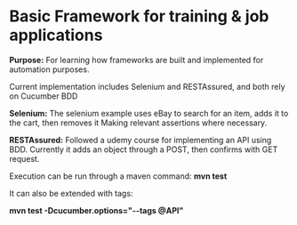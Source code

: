 # Basic Framework for training & job applications

**Purpose:**
For learning how frameworks are built and implemented for automation purposes. 

Current implementation includes Selenium and RESTAssured, and both rely on Cucumber BDD

**Selenium:**
The selenium example uses eBay to search for an item, adds it to the cart, then removes it Making relevant assertions where necessary.

**RESTAssured:**
Followed a udemy course for implementing an API using BDD. Currently it adds an object through a POST, then confirms with GET request.

Execution can be run through a maven command: 
**mvn test**

It can also be extended with tags:


**mvn test -Dcucumber.options="--tags @API"**
